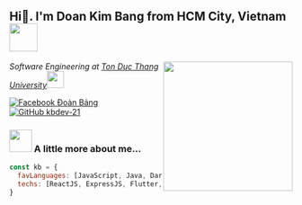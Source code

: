 <h2> Hi👋. I'm Doan Kim Bang from HCM City, Vietnam <img src="https://media1.tenor.com/m/3UOMhMRw_9gAAAAC/t%C3%B4i-y%C3%AAu-vi%E1%BB%87t-nam-vi%E1%BB%87t-nam-s%C3%A1ng-ng%E1%BB%9Di.gif" width="50"></h2>
<img align='right' src="https://media.giphy.com/media/ZVik7pBtu9dNS/giphy.gif" width="230">

<p><em>Software Engineering at <a href="https://tdtu.edu.vn">Ton Duc Thang University</a><img src="https://media.giphy.com/media/fYSnHlufseco8Fh93Z/giphy.gif" width="30"></em></p>

[![Facebook Đoàn Bảng](https://img.shields.io/badge/facebook-blue?logo=facebook)](https://www.facebook.com/profile.php?id=100011902239010)
[![GitHub kbdev-21](https://img.shields.io/badge/github-grey?logo=github)](https://github.com/kbdev-21)

### <img src="https://media.giphy.com/media/VgCDAzcKvsR6OM0uWg/giphy.gif" width="40"> A little more about me...  

```javascript
const kb = {
  favLanguages: [JavaScript, Java, Dart],
  techs: [ReactJS, ExpressJS, Flutter, Android Studio, SQL, MongoDB],
}
```
